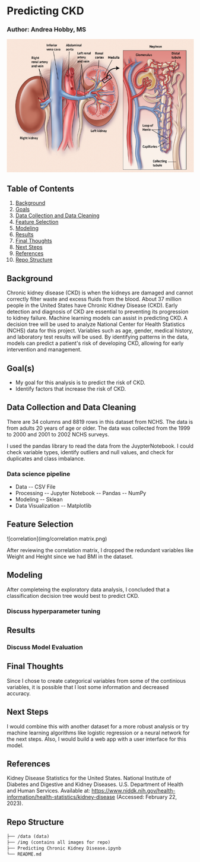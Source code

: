 # Predicting CKD
### Author: Andrea Hobby, MS

![kidney](img/fnalkidney-comp_1087848275.png)

## Table of Contents
1. [Background](#background)
2. [Goals](#goals)
3. [Data Collection and Data Cleaning](#DataCollectionandDataCleaning)
4. [Feature Selection](#FeatureSelection)
5. [Modeling](#modeling)
6. [Results](#Results)
7. [Final Thoughts](#FinalThoughts)
8. [Next Steps](#NextSteps)
9. [References](#References)
10. [Repo Structure](#repo)


<a name="background"/>

## Background
Chronic kidney disease (CKD) is when the kidneys are damaged and cannot correctly filter waste and excess fluids from the blood. About 37 million people in the United States have Chronic Kidney Disease (CKD). Early detection and diagnosis of CKD are essential to preventing its progression to kidney failure. Machine learning models can assist in predicting CKD. A decision tree will be used to analyze National Center for Health Statistics (NCHS) data for this project. Variables such as age, gender, medical history, and laboratory test results will be used. By identifying patterns in the data, models can predict a patient's risk of developing CKD, allowing for early intervention and management. 

<a name="goals"/>

## Goal(s)
- My goal for this analysis is to predict the risk of CKD. 
- Identify factors that increase the risk of CKD. 

<a name="DataCollectionandDataCleaning"/>

## Data Collection and Data Cleaning
There are 34 columns and 8819 rows in this dataset from NCHS. The data is from adults 20 years of age or older. 
The data was collected from the 1999 to 2000 and 2001 to 2002 NCHS surveys.

I used the pandas library to read the data from the JuypterNotebook.  I could check variable types, identify outliers and null values, and check for duplicates and class imbalance.

### Data science pipeline 
- Data
-- CSV File
- Processing
-- Jupyter Notebook
-- Pandas
-- NumPy
- Modeling
-- Sklean
- Data Visualization
-- Matplotlib

<a name="FeatureSelection"/>

## Feature Selection

![correlation](img/correlation matrix.png)

After reviewing the correlation matrix, I dropped the redundant variables like Weight and Height since we had BMI in the dataset. 

<a name="modeling"/>

## Modeling
After completeing the exploratory data analysis, I concluded that a classification decision tree would best to predict CKD. 

### Discuss hyperparameter tuning 

<a name="Results"/>

## Results
### Discuss Model Evaluation

<a name="FinalThoughts"/>

## Final Thoughts
Since I chose to create categorical variables from some of the continious variables, it is possible that I lost some information and decreased accuracy. 

<a name="NextSteps"/>

## Next Steps
I would combine this with another dataset for a more robust analysis or try machine learning algorithms like logistic regression or a neural network for the next steps. Also, I would build a web app with a user interface for this model. 

<a name="References"/>

## References
Kidney Disease Statistics for the United States. National Institute of Diabetes and Digestive and Kidney Diseases. U.S. Department of Health and Human Services. Available at: https://www.niddk.nih.gov/health-information/health-statistics/kidney-disease (Accessed: February 22, 2023). 

<a name="repo"/>

## Repo Structure
```
├── /data (data)
├── /img (contains all images for repo)
├── Predicting Chronic Kidney Disease.ipynb
└── README.md


